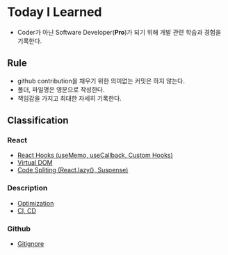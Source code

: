 # Today I Learned
* Coder가 아닌 Software Developer(**Pro**)가 되기 위해 개발 관련 학습과 경험을 기록한다.

## Rule
* github contribution을 채우기 위한 의미없는 커밋은 하지 않는다.
* 폴더, 파일명은 영문으로 작성한다.
* 책임감을 가지고 최대한 자세히 기록한다.

## Classification

### React
* [React Hooks (useMemo, useCallback, Custom Hooks)](https://github.com/junho01052/TIL/blob/main/React/React%20Hooks%20(useMemo%2C%20useCallback%2C%20Custom%20Hooks).md)
* [Virtual DOM](https://github.com/junho01052/TIL/blob/main/React/Virtual%20DOM.md)
* [Code Spliting (React.lazy(), Suspense)](https://github.com/junho01052/TIL/blob/main/React/Code%20Spliting%20(React.lazy()%2C%20Suspense).md)


### Description
* [Optimization](https://github.com/junho01052/TIL/blob/main/Description/Optimization.md)
* [CI, CD](https://github.com/junho01052/TIL/blob/main/Description/CI%2C%20CD.md)


### Github
* [Gitignore](https://github.com/junho01052/TIL/blob/main/Github/Gitignore.md)